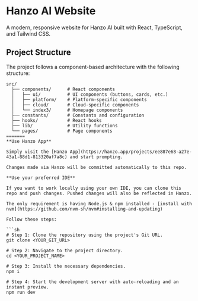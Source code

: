 # Hanzo AI Website

A modern, responsive website for Hanzo AI built with React, TypeScript, and Tailwind CSS.

## Project Structure

The project follows a component-based architecture with the following structure:

```
src/
  ├── components/      # React components
  │   ├── ui/          # UI components (buttons, cards, etc.)
  │   ├── platform/    # Platform-specific components
  │   ├── cloud/       # Cloud-specific components
  │   └── index3/      # Homepage components
  ├── constants/       # Constants and configuration
  ├── hooks/           # React hooks
  ├── lib/             # Utility functions
  └── pages/           # Page components
=======
**Use Hanzo App**

Simply visit the [Hanzo App](https://hanzo.app/projects/ee887e68-a27e-43a1-88d1-813320af7a8c) and start prompting.

Changes made via Hanzo will be committed automatically to this repo.

**Use your preferred IDE**

If you want to work locally using your own IDE, you can clone this repo and push changes. Pushed changes will also be reflected in Hanzo.

The only requirement is having Node.js & npm installed - [install with nvm](https://github.com/nvm-sh/nvm#installing-and-updating)

Follow these steps:

```sh
# Step 1: Clone the repository using the project's Git URL.
git clone <YOUR_GIT_URL>

# Step 2: Navigate to the project directory.
cd <YOUR_PROJECT_NAME>

# Step 3: Install the necessary dependencies.
npm i

# Step 4: Start the development server with auto-reloading and an instant preview.
npm run dev
